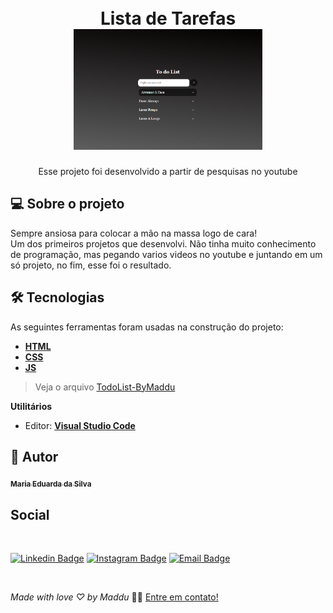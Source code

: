 
<h1 align="center" id="project_name">
  <br />
    Lista de Tarefas
  <br />
  <img src="img/to-do-list.png" alt="Logo" height="60%" width="60%">
  <br />
</h1>

<p align="center">Esse projeto foi desenvolvido a partir de pesquisas no youtube</p>


<h2 id="about">
💻 Sobre o projeto
</h2>
Sempre ansiosa para colocar a mão na massa logo de cara!
<br />
Um dos primeiros projetos que desenvolvi. Não tinha muito conhecimento de programação, mas pegando varios videos no youtube e juntando em um só projeto, no fim, esse foi o resultado.

<br />
<h2 id="technologies">🛠 Tecnologias</h2>

As seguintes ferramentas foram usadas na construção do projeto:

- **[HTML](https://exemplo.com)**
- **[CSS](https://exemplo.com)**
- **[JS](https://exemplo.com)**

> Veja o arquivo [TodoList-ByMaddu](https://maddusilva.github.io/clone-netflix/)

**Utilitários**

- Editor: **[Visual Studio Code](https://code.visualstudio.com/)**


<h2 id="author">🦸 Autor</h2>
<a href="#">

 <sub><b> Maria Eduarda da Silva </b></sub></a>

 <h2 id="author">Social</h2>
<a href="#">

<br />

[![Linkedin Badge](https://img.shields.io/badge/LinkedIn-0077B5?style=for-the-badge&logo=linkedin&logoColor=white)](https://www.linkedin.com/in/maddusilvadev/)
[![Instagram Badge](https://img.shields.io/badge/Instagram-E4405F?style=for-the-badge&logo=instagram&logoColor=white)](https://www.instagram.com/maddusilva.dev/)
[![Email Badge](https://img.shields.io/badge/Microsoft_Outlook-0078D4?style=for-the-badge&logo=microsoft-outlook&logoColor=white)](mailto:maria.arimym@outlook.com)

<br />

*Made with love ♡ by Maddu* 👋🏽 [Entre em contato!](https://www.linkedin.com/in/maddusilvadev/)
